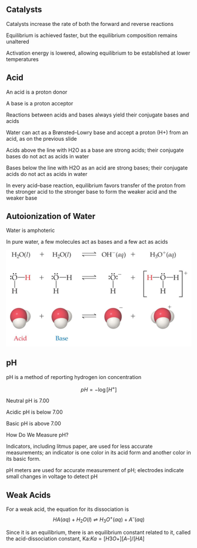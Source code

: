## Catalysts
Catalysts increase the rate of both the forward and reverse reactions

Equilibrium is achieved faster, but the equilibrium composition remains unaltered

Activation energy is lowered, allowing equilibrium to be established at lower temperatures

## Acid
An acid is a proton donor

A base is a proton acceptor

Reactions between acids and bases always yield their conjugate bases and acids

Water can act as a Brønsted–Lowry base and accept a proton (H+) from an acid, as on the previous slide

Acids above the line with H2O as a base are strong acids; their conjugate bases do not act as acids in water

Bases below the line with H2O as an acid are strong bases; their conjugate acids do not act as acids in water

In every acid–base reaction, equilibrium favors transfer of the proton from the stronger acid to the stronger base to form the weaker acid and the weaker base

## Autoionization of Water
Water is amphoteric

In pure water, a few molecules act as bases and a few act as acids

![avatar](img/11.4.1.png)

## pH
pH is a method of reporting hydrogen ion concentration

$$pH=-\log\left[H^+\right]$$

Neutral pH is 7.00

Acidic pH is below 7.00

Basic pH is above 7.00

How Do We Measure pH?

Indicators, including litmus paper, are used for less accurate measurements; an indicator is one color in its acid form and another color in its basic form.

pH meters are used for accurate measurement of pH; electrodes indicate small changes in voltage to detect pH

## Weak Acids
For a weak acid, the equation for its dissociation is
$$HA(aq) + H_2O(l) ⇌ H_3O^+(aq) + A^–(aq)$$

Since it is an equilibrium, there is an equilibrium constant related to it, called the acid-dissociation constant, Ka:$Ka = [H3O+][A–] / [HA]$